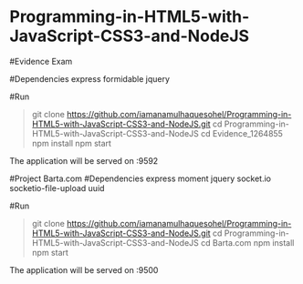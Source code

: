 # Programming-in-HTML5-with-JavaScript-CSS3-and-NodeJS

#Evidence Exam

#Dependencies
express
formidable
jquery

#Run
> git clone https://github.com/iamanamulhaquesohel/Programming-in-HTML5-with-JavaScript-CSS3-and-NodeJS.git
> cd Programming-in-HTML5-with-JavaScript-CSS3-and-NodeJS
> cd Evidence_1264855
> npm install
> npm start

The application will be served on :9592

#Project Barta.com
#Dependencies
express
moment
jquery
socket.io
socketio-file-upload
uuid

#Run
> git clone https://github.com/iamanamulhaquesohel/Programming-in-HTML5-with-JavaScript-CSS3-and-NodeJS.git
> cd Programming-in-HTML5-with-JavaScript-CSS3-and-NodeJS
> cd Barta.com
> npm install
> npm start

The application will be served on :9500

